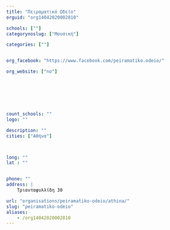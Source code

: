 ```yaml
---
title: "Πειραματικό Ωδείο"
orguid: "org14042020002810"

schools: [""]
categorynoslug: ["Μουσική"]

categories: [""]


org_facebook: "https://www.facebook.com/peiramatiko.odeio/"

org_website: ["no"]







count_schools: ""
logo: ""

description: ""
cities: ["Αθήνα"]



long: ""
lat : ""


phone: ""
address: |
    Τριανταφυλλίδη 30

url: "organisations/peiramatiko-odeio/athina/"
slug: "peiramatiko-odeio"
aliases:
    - /org14042020002810
---
```



